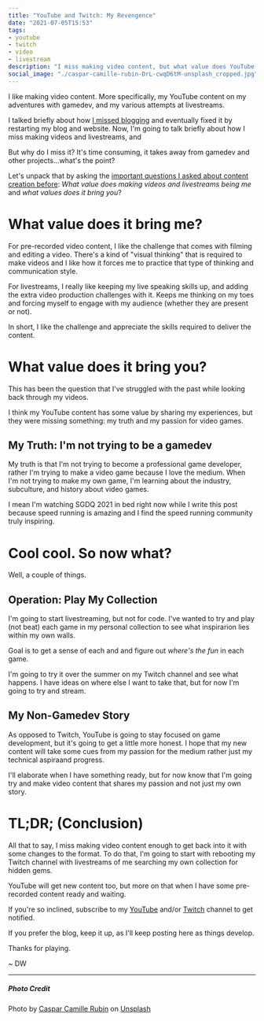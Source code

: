 ```yaml
---
title: "YouTube and Twitch: My Revengence"
date: "2021-07-05T15:53"
tags:
- youtube
- twitch
- video
- livestream
description: "I miss making video content, but what value does YouTube and Twitch content give you?"
social_image: "./caspar-camille-rubin-DrL-cwqD6tM-unsplash_cropped.jpg"
---
```


I like making video content. More specifically, my YouTube content on my adventures with gamedev, and my various attempts at livestreams. 

I talked briefly about how [I missed blogging](https://www.davidwesst.com/blog/i-miss-blogging/) and eventually fixed it by restarting my blog and website. Now, I'm going to talk briefly about how I miss making videos and livestreams, and 

But why do I miss it? It's time consuming, it takes away from gamedev and other projects...what's the point? 

Let's unpack that by asking the [important questions I asked about content creation before](https://www.davidwesst.com/blog/what-value-does-making-content-bring-to-me/): _What value does making videos and livestreams being me_ and _what values does it bring you_? 

# What value does it bring me? 
For pre-recorded video content, I like the challenge that comes with filming and editing a video. There's a kind of "visual thinking" that is required to make videos and I like how it forces me to practice that type of thinking and communication style. 

For livestreams, I really like keeping my live speaking skills up, and adding the extra video production challenges with it. Keeps me thinking on my toes and forcing myself to engage with my audience (whether they are present or not). 

In short, I like the challenge and appreciate the skills required to deliver the content. 

# What value does it bring you? 
This has been the question that I've struggled with the past while looking back through my videos. 

I think my YouTube content has some value by sharing my experiences, but they were missing something: my truth and my passion for video games. 

## My Truth: I'm not trying to be a gamedev
My truth is that I'm not trying to become a professional game developer, rather I'm trying to make a video game because I love the medium. When I'm not trying to make my own game, I'm learning about the industry, subculture, and history about video games. 

I mean I'm watching SGDQ 2021 in bed right now while I write this post because speed running is amazing and I find the speed running community truly inspiring. 

# Cool cool. So now what? 
Well, a couple of things. 

## Operation: Play My Collection
I'm going to start livestreaming, but not for code. I've wanted to try and play (not beat) each game in my personal collection to see what inspirarion lies within my own walls. 

Goal is to get a sense of each and and figure out _where's the fun_ in each game. 

I'm going to try it over the summer on my Twitch channel and see what happens. I have ideas on where else I want to take that, but for now I'm going to try and stream.

## My Non-Gamedev Story
As opposed to Twitch, YouTube is going to stay focused on game development, but it's going to get a little more honest. I hope that my new content will take some cues from my passion for the medium rather just my technical aspiraand progress. 

I'll elaborate when I have something ready, but for now know that I'm going try and make video content that shares my passion and not just my own story. 

# TL;DR; (Conclusion) 
All that to say, I miss making video content enough to get back into it with some changes to the format. To do that, I'm going to start with rebooting my Twitch channel with livestreams of me searching my own collection for hidden gems. 

YouTube will get new content too, but more on that when I have some pre-recorded content ready and waiting. 

If you're so inclined, subscribe to my [YouTube](https://www.youtube.com/davidwesst) and/or [Twitch](https://www.twitch.tv/davidwesst) channel to get notified. 

If you prefer the blog, keep it up, as I'll keep posting here as things develop. 

Thanks for playing. 

~ DW 

---
##### Photo Credit
Photo by <a href="https://unsplash.com/@casparrubin?utm_source=unsplash&utm_medium=referral&utm_content=creditCopyText">Caspar Camille Rubin</a> on <a href="https://unsplash.com/s/photos/twitch?utm_source=unsplash&utm_medium=referral&utm_content=creditCopyText">Unsplash</a>
  
